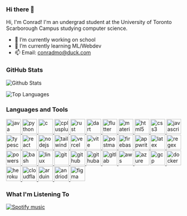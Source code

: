 ### Hi there 👋

Hi, I'm Conrad! I'm an undergrad student at the University of Toronto Scarborough Campus studying computer science.

- 🔭 I’m currently working on school
- 🌱 I’m currently learning ML/Webdev
- 📫 Email: conradmo@duck.com

### GitHub Stats

![Github Stats](https://github-readme-stats-conrad-mo.vercel.app/api?username=conrad-mo&show_icons=true&count_private=true&theme=dark)

![Top Languages](https://github-readme-stats.vercel.app/api/top-langs/?username=conrad-mo&layout=compact&langs_count=10&hide=css&theme=dark)

### Languages and Tools
<p align="left">
  <a href="https://www.java.com" target="_blank" rel="noreferrer"> <img src="https://skillicons.dev/icons?i=java" alt="java" width="40" height="40"/> </a>
  <a href="https://www.python.org" target="_blank" rel="noreferrer"> <img src="https://skillicons.dev/icons?i=python" alt="python" width="40" height="40"/> </a>
  <a href="https://www.cprogramming.com/" target="_blank" rel="noreferrer"> <img src="https://skillicons.dev/icons?i=c" alt="c" width="40" height="40"/> </a>
  <a href="https://www.w3schools.com/cpp/" target="_blank" rel="noreferrer"> <img src="https://skillicons.dev/icons?i=cpp" alt="cplusplus" width="40" height="40"/> </a>
  <a href="https://www.rust-lang.org" target="_blank" rel="noreferrer"> <img src="https://skillicons.dev/icons?i=rust" alt="rust" width="40" height="40"/> </a>
  <a href="https://dart.dev" target="_blank" rel="noreferrer"> <img src="https://skillicons.dev/icons?i=dart" alt="dart" width="40" height="40"/> </a>
  <a href="https://flutter.dev" target="_blank" rel="noreferrer"> <img src="https://skillicons.dev/icons?i=flutter" alt="flutter" width="40" height="40"/> </a>
  <a href="https://m3.material.io/" target="_blank" rel="noreferrer"> <img src="https://skillicons.dev/icons?i=materialui" alt="materialui" width="40" height="40"/> </a>
  <a href="https://www.w3.org/html/" target="_blank" rel="noreferrer"> <img src="https://skillicons.dev/icons?i=html" alt="html5" width="40" height="40"/> </a>
  <a href="https://www.w3schools.com/css/" target="_blank" rel="noreferrer"> <img src="https://skillicons.dev/icons?i=css" alt="css3" width="40" height="40"/> </a>
  <a href="https://developer.mozilla.org/en-US/docs/Web/JavaScript" target="_blank" rel="noreferrer"> <img src="https://skillicons.dev/icons?i=js" alt="javascript" width="40" height="40"/> </a>
  <a href="https://www.typescriptlang.org/" target="_blank" rel="noreferrer"> <img src="https://skillicons.dev/icons?i=ts" alt="typescript" width="40" height="40"/> </a>
  <a href="https://reactjs.org/" target="_blank" rel="noreferrer"> <img src="https://skillicons.dev/icons?i=react" alt="react" width="40" height="40"/> </a>
  <a href="https://nodejs.org" target="_blank" rel="noreferrer"> <img src="https://skillicons.dev/icons?i=nodejs" alt="nodejs" width="40" height="40"/> </a>
  <a href="https://tailwindcss.com/" target="_blank" rel="noreferrer"> <img src="https://skillicons.dev/icons?i=tailwind" alt="tailwind" width="40" height="40"/> </a>
  <a href="https://vercel.com/" target="_blank" rel="noreferrer"> <img src="https://skillicons.dev/icons?i=vercel" alt="vercel" width="40" height="40"/> </a>
  <a href="https://vitejs.dev/" target="_blank" rel="noreferrer"> <img src="https://skillicons.dev/icons?i=vite" alt="vite" width="40" height="40"/> </a>
  <a href="https://postman.com" target="_blank" rel="noreferrer"> <img src="https://skillicons.dev/icons?i=postman" alt="postman" width="40" height="40"/> </a>
  <a href="https://firebase.google.com/" target="_blank" rel="noreferrer"> <img src="https://skillicons.dev/icons?i=firebase" alt="firebase" width="40" height="40"/> </a>
  <a href="https://appwrite.io" target="_blank" rel="noreferrer"> <img src="https://skillicons.dev/icons?i=appwrite" alt="appwrite" width="40" height="40"/> </a>
  <a href="https://www.latex-project.org/" target="_blank" rel="noreferrer"> <img src="https://skillicons.dev/icons?i=latex" alt="latex" width="40" height="40"/> </a>
  <a href="https://regexr.com/" target="_blank" rel="noreferrer"> <img src="https://skillicons.dev/icons?i=regex" alt="regex" width="40" height="40"/> </a>
  <a href="https://learn.microsoft.com/en-us/powershell/" target="_blank" rel="noreferrer"> <img src="https://skillicons.dev/icons?i=powershell" alt="powershell" width="40" height="40"/> </a>
  <a href="https://www.gnu.org/software/bash/" target="_blank" rel="noreferrer"> <img src="https://skillicons.dev/icons?i=bash" alt="bash" width="40" height="40"/> </a>
  <a href="https://www.linux.org/" target="_blank" rel="noreferrer"> <img src="https://skillicons.dev/icons?i=linux" alt="linux" width="40" height="40"/> </a>
  <a href="https://git-scm.com/" target="_blank" rel="noreferrer"> <img src="https://skillicons.dev/icons?i=git" alt="git" width="40" height="40"/> </a>
  <a href="https://github.com/" target="_blank" rel="noreferrer"> <img src="https://skillicons.dev/icons?i=github" alt="github" width="40" height="40"/> </a>
  <a href="https://github.com/actions/" target="_blank" rel="noreferrer"> <img src="https://skillicons.dev/icons?i=githubactions" alt="githubactions" width="40" height="40"/> </a>
  <a href="https://gitlab.com/" target="_blank" rel="noreferrer"> <img src="https://skillicons.dev/icons?i=gitlab" alt="gitlab" width="40" height="40"/> </a>
  <a href="https://aws.amazon.com" target="_blank" rel="noreferrer"> <img src="https://skillicons.dev/icons?i=aws" alt="aws" width="40" height="40"/> </a>
  <a href="https://azure.microsoft.com/en-in/" target="_blank" rel="noreferrer"> <img src="https://skillicons.dev/icons?i=azure" alt="azure" width="40" height="40"/></a>
  <a href="https://cloud.google.com" target="_blank" rel="noreferrer"> <img src="https://skillicons.dev/icons?i=gcp" alt="gcp" width="40" height="40"/> </a>
  <a href="https://www.docker.com/" target="_blank" rel="noreferrer"> <img src="https://skillicons.dev/icons?i=docker" alt="docker" width="40" height="40"/> </a>
  <a href="https://heroku.com" target="_blank" rel="noreferrer"> <img src="https://skillicons.dev/icons?i=heroku" alt="heroku" width="40" height="40"/> </a>
  <a href="https://www.cloudflare.com/" target="_blank" rel="noreferrer"> <img src="https://skillicons.dev/icons?i=cloudflare" alt="cloudflare" width="40" height="40"/> </a>
  <a href="https://www.arduino.cc/" target="_blank" rel="noreferrer"> <img src="https://skillicons.dev/icons?i=arduino" alt="arduino" width="40" height="40"/> </a>
  <a href="https://developer.android.com/studio" target="_blank" rel="noreferrer"> <img src="https://skillicons.dev/icons?i=androidstudio" alt="andriodstudio" width="40" height="40"/> </a>
  <a href="https://www.figma.com/" target="_blank" rel="noreferrer"> <img src="https://skillicons.dev/icons?i=figma" alt="figma" width="40" height="40"/> </a>
</p>

### What I'm Listening To

[![Spotify music](https://spotify-github-profile.vercel.app/api/view.svg?uid=ag8c2igijt3qza4nu6j7n7vp9&cover_image=true&theme=natemoo-re&show_offline=true&background_color=121212&interchange=true&bar_color=53b14f&bar_c)](https://spotify-github-profile.vercel.app/api/view.svg?uid=ag8c2igijt3qza4nu6j7n7vp9&redirect=true)

<!--
**conrad-mo/conrad-mo** is a ✨ _special_ ✨ repository because its `README.md` (this file) appears on your GitHub profile.

Here are some ideas to get you started:

- 🔭 I’m currently working on ...
- 🌱 I’m currently learning ...
- 👯 I’m looking to collaborate on ...
- 🤔 I’m looking for help with ...
- 💬 Ask me about ...
- 📫 How to reach me: ...
- 😄 Pronouns: ...
- ⚡ Fun fact: ...
-->
